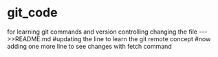 # git_code
for learning git commands and version controlling
changing the file --->>README.md
#updating the line 
to learn the git remote concept
#now adding one more line to see changes with fetch command

